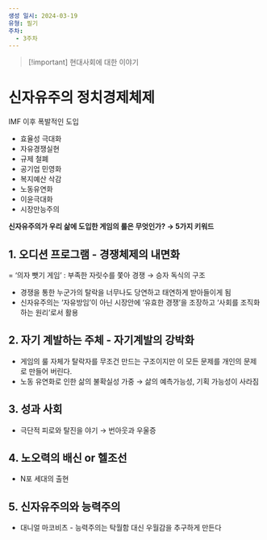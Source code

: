 ```yaml
---
생성 일시: 2024-03-19
유형: 필기
주차:
  - 3주차
---
```

> [!important] 현대사회에 대한 이야기

# 신자유주의 정치경제체제

IMF 이후 폭발적인 도입

- 효율성 극대화
- 자유경쟁실현
- 규제 철폐
- 공기업 민영화
- 복지예산 삭감
- 노동유연화
- 이윤극대화
- 시장만능주의

  

**신자유주의가 우리 삶에 도입한 게임의 룰은 무엇인가? → 5가지 키워드**

  

## 1. 오디션 프로그램 - 경쟁체제의 내면화

= ‘의자 뺏기 게임’ : 부족한 자릿수를 쫓아 경쟁 → 승자 독식의 구조

- 경쟁을 통한 누군가의 탈락을 너무나도 당연하고 태연하게 받아들이게 됨
- 신자유주의는 ‘자유방임’이 아닌 시장안에 ‘유효한 경쟁’을 조장하고 ‘사회를 조직화하는 원리’로서 활용

  

## 2. 자기 계발하는 주체 - 자기계발의 강박화

- 게임의 룰 자체가 탈락자를 무조건 만드는 구조이지만 이 모든 문제를 개인의 문제로 만들어 버린다.
- 노동 유연화로 인한 삶의 불확실성 가중 → 삶의 예측가능성, 기획 가능성이 사라짐

  

## 3. 성과 사회

- 극단적 피로와 탈진을 야기 → 번아웃과 우울증

  

## 4. 노오력의 배신 or 헬조선

- N포 세대의 출현

  

## 5. 신자유주의와 능력주의

- 대니얼 마코비츠 - 능력주의는 탁월함 대신 우월감을 추구하게 만든다